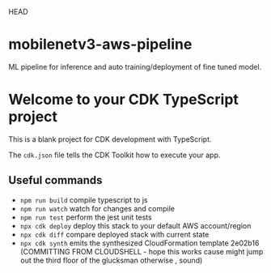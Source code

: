 HEAD
# mobilenetv3-aws-pipeline
ML pipeline for inference and auto training/deployment of fine tuned model. 

# Welcome to your CDK TypeScript project

This is a blank project for CDK development with TypeScript.

The `cdk.json` file tells the CDK Toolkit how to execute your app.

## Useful commands

* `npm run build`   compile typescript to js
* `npm run watch`   watch for changes and compile
* `npm run test`    perform the jest unit tests
* `npx cdk deploy`  deploy this stack to your default AWS account/region
* `npx cdk diff`    compare deployed stack with current state
* `npx cdk synth`   emits the synthesized CloudFormation template
2e02b16 (COMMITTING FROM CLOUDSHELL - hope this works cause might jump out the third floor of the glucksman otherwise , sound)
